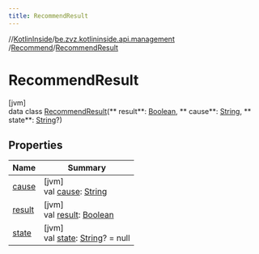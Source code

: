 ```yaml
---
title: RecommendResult
---
```

//[KotlinInside](../../../../index.html)/[be.zvz.kotlininside.api.management](../../index.html)
/[Recommend](../index.html)/[RecommendResult](index.html)

# RecommendResult

[jvm]\
data class [RecommendResult](index.html)(**
result**: [Boolean](https://kotlinlang.org/api/latest/jvm/stdlib/kotlin/-boolean/index.html), **
cause**: [String](https://kotlinlang.org/api/latest/jvm/stdlib/kotlin/-string/index.html), **
state**: [String](https://kotlinlang.org/api/latest/jvm/stdlib/kotlin/-string/index.html)?)

## Properties

| Name | Summary |
|---|---|
| [cause](cause.html) | [jvm]<br>val [cause](cause.html): [String](https://kotlinlang.org/api/latest/jvm/stdlib/kotlin/-string/index.html) |
| [result](result.html) | [jvm]<br>val [result](result.html): [Boolean](https://kotlinlang.org/api/latest/jvm/stdlib/kotlin/-boolean/index.html) |
| [state](state.html) | [jvm]<br>val [state](state.html): [String](https://kotlinlang.org/api/latest/jvm/stdlib/kotlin/-string/index.html)? = null |

